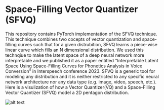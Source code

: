 # **Space-Filling Vector Quantizer (SFVQ)**

This repository contains PyTorch implementation of the SFVQ technique. This technique combines two cocepts of vector quantization and space-filling curves such that for a given distrubition, SFVQ learns a piece-wise linear curve which fills an N dimensional distribution. We used this technqiue to make the latent space of a deep neural network more interpretable and we published it as a paper entitled "Interpretable Latent Space Using Space-Filling Curves for Phonetics Analysis in Voice Conversion" in Interspeech conference 2023. SFVQ is a generic tool for modeling any distribution and it is neither restricted to any specific neural network architecture nor any data type (e.g. image, video, speech, etc.). Here is a visulization of how a Vector Quantizer(VQ) and a Space-Filling Vector Quantizer (SFVQ) model a 2D pentagon distribution.

![alt text](https://github.com/MHVali/Space-Filling-VQ/blob/main/vq_sfvq.jpg?raw=true)
